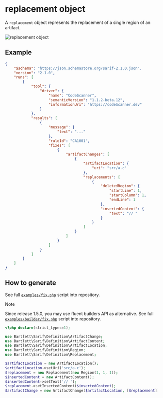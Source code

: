 <!-- markdownlint-disable MD013 -->
# replacement object

A `replacement` object represents the replacement of a single region of an artifact.

![replacement object](../assets/images/reference-replacement.graphviz.svg)

## Example

```json
{
    "$schema": "https://json.schemastore.org/sarif-2.1.0.json",
    "version": "2.1.0",
    "runs": [
        {
            "tool": {
                "driver": {
                    "name": "CodeScanner",
                    "semanticVersion": "1.1.2-beta.12",
                    "informationUri": "https://codeScanner.dev"
                }
            },
            "results": [
                {
                    "message": {
                        "text": "..."
                    },
                    "ruleId": "CA1001",
                    "fixes": [
                        {
                            "artifactChanges": [
                                {
                                    "artifactLocation": {
                                        "uri": "src/a.c"
                                    },
                                    "replacements": [
                                        {
                                            "deletedRegion": {
                                                "startLine": 1,
                                                "startColumn": 1,
                                                "endLine": 1
                                            },
                                            "insertedContent": {
                                                "text": "// "
                                            }
                                        }
                                    ]
                                }
                            ]
                        }
                    ]
                }
            ]
        }
    ]
}
```

## How to generate

See full [`examples/fix.php`][example-script] script into repository.

> [!NOTE]
> Since release 1.5.0, you may use fluent builders API as alternative.
> See full [`examples/builder/fix.php`][example-builder] script into repository.

[example-script]: https://github.com/llaville/sarif-php-sdk/blob/master/examples/fix.php
[example-builder]: https://github.com/llaville/sarif-php-sdk/blob/master/examples/builder/fix.php

```php
<?php declare(strict_types=1);

use Bartlett\Sarif\Definition\ArtifactChange;
use Bartlett\Sarif\Definition\ArtifactContent;
use Bartlett\Sarif\Definition\ArtifactLocation;
use Bartlett\Sarif\Definition\Region;
use Bartlett\Sarif\Definition\Replacement;

$artifactLocation = new ArtifactLocation();
$artifactLocation->setUri('src/a.c');
$replacement = new Replacement(new Region(1, 1, 1));
$insertedContent = new ArtifactContent();
$insertedContent->setText('// ');
$replacement->setInsertedContent($insertedContent);
$artifactChange = new ArtifactChange($artifactLocation, [$replacement]);

```

